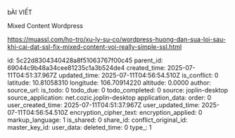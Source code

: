 bÀI VIẾT

Mixed Content Wordpress 

  
https://muassl.com/ho-tro/xu-ly-su-co/wordpress-huong-dan-sua-loi-sau-khi-cai-dat-ssl-fix-mixed-content-voi-really-simple-ssl.html

id: 5c22d8304340428a8f51063767f00c45
parent_id: 69044c9b48a34cee81235c1a3b524de4
created_time: 2025-07-11T04:51:37.967Z
updated_time: 2025-07-11T04:56:54.510Z
is_conflict: 0
latitude: 10.81058310
longitude: 106.70914220
altitude: 0.0000
author: 
source_url: 
is_todo: 0
todo_due: 0
todo_completed: 0
source: joplin-desktop
source_application: net.cozic.joplin-desktop
application_data: 
order: 0
user_created_time: 2025-07-11T04:51:37.967Z
user_updated_time: 2025-07-11T04:56:54.510Z
encryption_cipher_text: 
encryption_applied: 0
markup_language: 1
is_shared: 0
share_id: 
conflict_original_id: 
master_key_id: 
user_data: 
deleted_time: 0
type_: 1